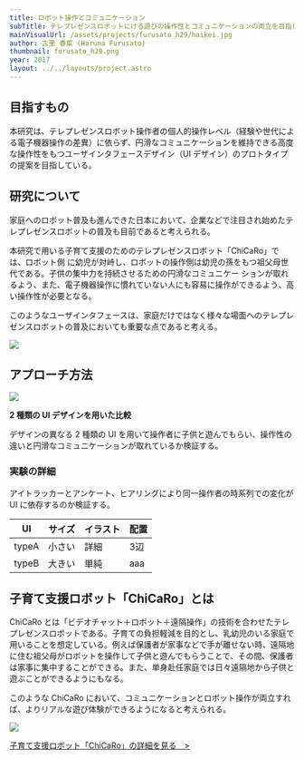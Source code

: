 ```yaml
---
title: ロボット操作とコミュニケーション
subTitle: テレプレゼンスロボットにける遊びの操作性とコミュニケーションの両立を目指したユーザインタフェース（UI）デザイン研究
mainVisualUrl: /assets/projects/furusato_h29/haikei.jpg
author: 古里 春菜 (Haruna Furusato)
thumbnail: furusato_h29.png
year: 2017
layout: ../../layouts/project.astro
---
```


## 目指すもの

本研究は、テレプレゼンスロボット操作者の個人的操作レベル（経験や世代による電子機器操作の差異）に依らず、円滑なコミュニケーションを維持できる高度な操作性をもつユーザインタフェースデザイン（UI デザイン）のプロトタイプの提案を目指している。

## 研究について

家庭へのロボット普及も進んできた日本において、企業などで注目され始めたテレプレゼンスロボットの普及も目前であると考えられる。

本研究で用いる子育て支援のためのテレプレゼンスロボット「ChiCaRo」では、ロボット側 に幼児が対峙し、ロボットの操作側は幼児の孫をもつ祖父母世代である。子供の集中力を持続させるための円滑なコミュニケー ションが取れるよう、また、電子機器操作に慣れていない人にも容易に操作ができるよう、高い操作性が必要となる。

このようなユーザインタフェースは、家庭だけではなく様々な場面へのテレプレゼンスロボットの普及においても重要な点であると考える。

![](/assets/projects/furusato_h29/img_ccr2_h29.jpg)

## アプローチ方法

![](/assets/projects/furusato_h29/img_ui_h29.jpg)

**2 種類の UI デザインを用いた比較**

デザインの異なる 2 種類の UI を用いて操作者に子供と遊んでもらい、操作性の違いと円滑なコミュニケーションが取れているか検証する。

### 実験の詳細

アイトラッカーとアンケート、ヒアリングにより同一操作者の時系列での変化が UI に依存するのか検証する。

| UI    | サイズ | イラスト | 配置 | 
| ----- | ------ | -------- | ---- | 
| typeA | 小さい | 詳細     | 3辺  | 
| typeB | 大きい | 単純     | aaa  | 

## 子育て支援ロボット「ChiCaRo」とは

ChiCaRo とは「ビデオチャット＋ロボット＋遠隔操作」の技術を合わせたテレプレゼンスロボットである。子育ての負担軽減を目的とし、乳幼児のいる家庭で用いることを想定している。例えば保護者が家事などで手が離せない時、遠隔地に住む祖父母がロボットを操作して子供と遊んでもらうことで、その間、保護者は家事に集中することができる。また、単身赴任家庭では日々遠隔地から子供と遊ぶことができるようにもなる。

このような ChiCaRo において、コミュニケーションとロボット操作が両立すれば、よりリアルな遊び体験ができるようになると考えられる。

![](/assets/projects/furusato_h29/img_ccr_h29.jpg)

[子育て支援ロボット「ChiCaRo」の詳細を見る　>](http://apple.ee.uec.ac.jp/chicaro/index.html)
